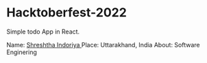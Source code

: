 # Hacktoberfest-2022
Simple todo App in React.

Name: [Shreshtha Indoriya ](https://github.com/Shreshtha777)
Place: Uttarakhand, India
About: Software Enginering 